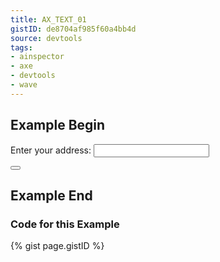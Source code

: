 ```yaml
---
title: AX_TEXT_01
gistID: de8704af985f60a4bb4d
source: devtools
tags:
- ainspector
- axe
- devtools
- wave
---
```


<h2 aria-describedby="{{ page.gistID }}">Example Begin</h2>
<div class="rendered-not">
<div>
  Enter your address:
  <input id="address">                <!-- Bad: label not associated with control -->
</div>

<button class="enter_site"></button>  <!-- Bad: button has no text description -->
</div> <!-- rendered-not -->

<h2 aria-describedby="{{ page.gistID }}">Example End</h2>

<h3 aria-describedby="{{ page.gistID }}">Code for this Example</h3>
{% gist page.gistID %}